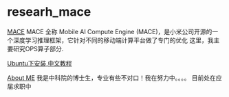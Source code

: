 # researh_mace

[MACE](https://github.com/XiaoMi/mace)
MACE 全称 Mobile AI Compute Engine (MACE)，是小米公司开源的一个深度学习推理框架，它针对不同的移动端计算平台做了专门的优化
这里，我主要研究OPS算子部分.

[Ubuntu下安装,中文教程](INSTALL_cn.md)


[About ME](https://yaopu.github.io)
我是中科院的博士生，专业有些不对口！我在努力中。。。。
目前处在应届求职中

